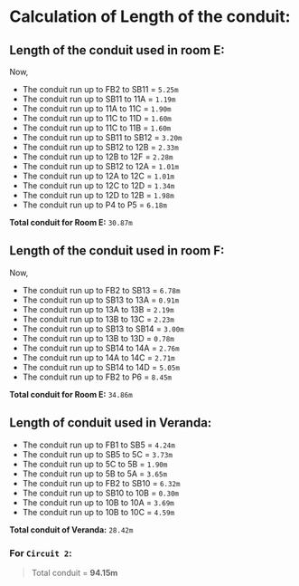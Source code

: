 # Calculation of Length of the conduit:

## Length of the conduit used in room E:


Now,

* The conduit run up to FB2 to SB11  = `5.25m`
* The conduit run up to SB11 to 11A  = `1.19m`
* The conduit run up to 11A to 11C   = `1.90m`
* The conduit run up to 11C to 11D   = `1.60m`
* The conduit run up to 11C to 11B   = `1.60m`
* The conduit run up to SB11 to SB12 = `3.20m`
* The conduit run up to SB12 to 12B  = `2.33m`
* The conduit run up to 12B to 12F   = `2.28m`
* The conduit run up to SB12 to 12A  = `1.01m`
* The conduit run up to 12A to 12C   = `1.01m`
* The conduit run up to 12C to 12D   = `1.34m`
* The conduit run up to 12D to 12B   = `1.98m`
* The conduit run up to P4 to P5     = `6.18m`

**Total conduit for Room E:** `30.87m`

## Length of the conduit used in room F:


Now,

* The conduit run up to FB2 to SB13  = `6.78m`
* The conduit run up to SB13 to 13A  = `0.91m`
* The conduit run up to 13A to 13B   = `2.19m`
* The conduit run up to 13B to 13C   = `2.23m`
* The conduit run up to SB13 to SB14 = `3.00m`
* The conduit run up to 13B to 13D   = `0.78m`
* The conduit run up to SB14 to 14A  = `2.76m`
* The conduit run up to 14A to 14C   = `2.71m`
* The conduit run up to SB14 to 14D  = `5.05m`
* The conduit run up to FB2 to P6    = `8.45m`


**Total conduit for Room E:** `34.86m`

## Length of conduit used in Veranda:


* The conduit run up to FB1 to SB5   = `4.24m`
* The conduit run up to SB5 to 5C    = `3.73m`
* The conduit run up to 5C to 5B     = `1.90m`
* The conduit run up to 5B to 5A     = `3.65m`
* The conduit run up to FB2 to SB10  = `6.32m`
* The conduit run up to SB10 to 10B  = `0.30m`
* The conduit run up to 10B to 10A   = `3.69m`
* The conduit run up to 10B to 10C   = `4.59m`

**Total conduit of Veranda:** `28.42m`

### For `Circuit 2`: 

> Total conduit = **94.15m**


